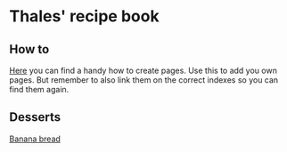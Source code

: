 # Thales' recipe book

## How to

[Here](/How-To.md) you can find a handy how to create pages. Use this to add you own pages. But remember to also link them on the correct indexes so you can find them again.

## Desserts

[Banana bread](/Desserts/Banana-Bread.md)